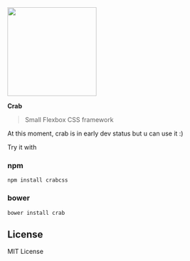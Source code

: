 <img src="https://rampouchee.github.io/crab/crab.png" width="200">

**Crab**
> Small Flexbox CSS framework

At this moment, crab is in early dev status but u can use it :)

Try it with

### npm
```
npm install crabcss
```

### bower
```
bower install crab
```

## License
MIT License